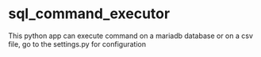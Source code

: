 # sql_command_executor

This python app can execute command on a mariadb database or on a csv file, go to the settings.py for configuration
